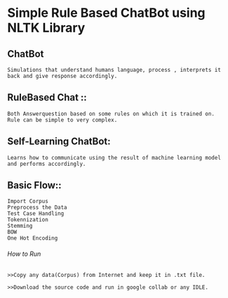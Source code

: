 
# Simple Rule Based ChatBot using NLTK Library


## ChatBot 
    Simulations that understand humans language, process , interprets it back and give response accordingly.

## RuleBased Chat ::
    Both Answerquestion based on some rules on which it is trained on. Rule can be simple to very complex.

## Self-Learning ChatBot:
    Learns how to communicate using the result of machine learning model and performs accordingly.

## Basic Flow::
    Import Corpus  
    Preprocess the Data 
    Test Case Handling 
    Tokennization 
    Stemming 
    BOW 
    One Hot Encoding

###### How to Run
    >>Copy any data(Corpus) from Internet and keep it in .txt file.

    >>Download the source code and run in google collab or any IDLE.

